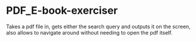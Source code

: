 # PDF_E-book-exerciser

Takes a pdf file in, gets either the search query and outputs it on the screen, also allows to navigate around without needing to open the pdf itself.
